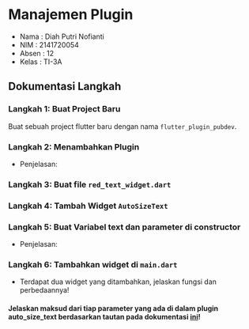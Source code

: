 # Manajemen Plugin

* Nama  : Diah Putri Nofianti
* NIM   : 2141720054
* Absen : 12
* Kelas : TI-3A

## Dokumentasi Langkah
### Langkah 1: Buat Project Baru
Buat sebuah project flutter baru dengan nama `flutter_plugin_pubdev`.

### Langkah 2: Menambahkan Plugin

* Penjelasan: 

### Langkah 3: Buat file `red_text_widget.dart`

### Langkah 4: Tambah Widget `AutoSizeText`

### Langkah 5: Buat Variabel text dan parameter di constructor

* Penjelasan: 

### Langkah 6: Tambahkan widget di `main.dart`

* Terdapat dua widget yang ditambahkan, jelaskan fungsi dan perbedaannya!

#### Jelaskan maksud dari tiap parameter yang ada di dalam plugin auto_size_text berdasarkan tautan pada dokumentasi [ini](https://pub.dev/documentation/auto_size_text/latest/)!
